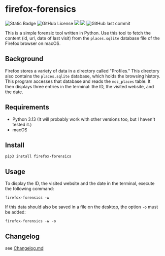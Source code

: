 # firefox-forensics

![Static Badge](https://img.shields.io/badge/python-3.13-blue)
![GitHub License](https://img.shields.io/github/license/niftycode/firefox-forensics)
![](https://img.shields.io/github/issues/niftycode/firefox-forensics.svg?style=flat)
![](https://img.shields.io/pypi/v/firefox-forensics)
![GitHub last commit](https://img.shields.io/github/last-commit/niftycode/firefox-forensics)

This is a simple forensic tool written in Python. Use this tool to fetch the content (id, url, date of last visit) from the `places.sqlite` database file of the Firefox browser on macOS.

## Background

Firefox stores a variety of data in a directory called "Profiles." This directory also contains the `places.sqlite` database, which holds the browsing history. This program accesses that database and reads the `moz_places` table. It then displays three entries in the terminal: the ID, the visited website, and the date.

## Requirements

* Python 3.13 (It will probably work with other versions too, but I haven't tested it.)
* macOS

## Install

    pip3 install firefox-forensics

## Usage

To display the ID, the visited website and the date in the terminal, execute the following command:

    firefox-forensics -w

If this data should also be saved in a file on the desktop, the option `-o` must be added:

    firefox-forensics -w -o

## Changelog

see [Changelog.md](https://github.com/niftycode/firefox-forensics/blob/main/Changelog.md)
